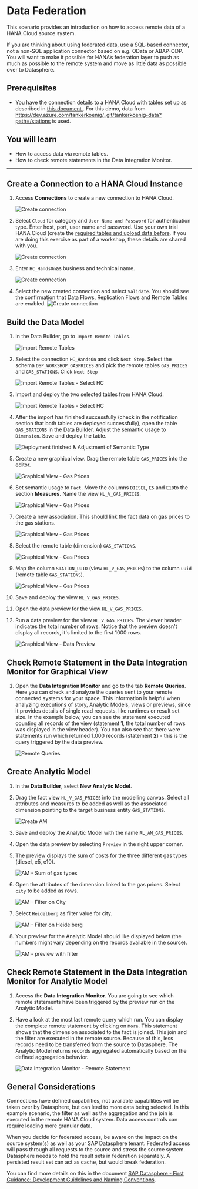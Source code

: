# Data Federation
This scenario provides an introduction on how to access remote data of a HANA Cloud source system.

If you are thinking about using federated data, use a SQL-based connector, not a non-SQL application connector based on e.g. OData or ABAP-ODP. You will want to make it possible for HANA’s federation layer to push as much as possible to the remote system and move as little data as possible over to Datasphere.

## Prerequisites
- You have the connection details to a HANA Cloud with tables set up as described in [this document ](../dsp_hc_federation_1/dsp_hc_federation_1-trainer_instructions.md). For this demo, data from https://dev.azure.com/tankerkoenig/_git/tankerkoenig-data?path=/stations is used.

## You will learn
  - How to access data via remote tables.
  - How to check remote statements in the Data Integration Monitor. 

--- 
## Create a Connection to a HANA Cloud Instance

1. Access **Connections** to create a new connection to HANA Cloud. 

    ![Create connection](./images-dsp_hc_federation_1/DSP_Create_HC_Connection.png)
    
2. Select `Cloud` for category and `User Name and Password` for authentication type. Enter host, port, user name and password. Use your own trial HANA Cloud (create the [required tables and upload data before](../dsp_hc_federation_1/dsp_hc_federation_1-trainer_instructions.md). If you are doing this exercise as part of a workshop, these details are shared with you.

    ![Create connection](./images-dsp_hc_federation_1/DSP_Create_HC_Connection_Details.png)

3. Enter `HC_HandsOn`as business and technical name. 

    ![Create connection](./images-dsp_hc_federation_1/DSP_Create_HC_Connection_Details_2.png)

4. Select the new created connection and select `Validate`. You should see the confirmation that Data Flows, Replication Flows and Remote Tables are enabled.
    ![Create connection](./images-dsp_hc_federation_1/DSP_Validate.png)

## Build the Data Model

1. In the Data Builder, go to `Import Remote Tables`.

    ![Import Remote Tables](./images-dsp_hc_federation_1/DSP_Import_RemoteTables.png)

2. Select the connection `HC_HandsOn` and click `Next Step`. Select the schema `DSP_WORKSHOP_GASPRICES` and pick the remote tables `GAS_PRICES` and `GAS_STATIONS`. Click `Next Step`

    ![Import Remote Tables - Select HC](./images-dsp_hc_federation_1/DSP_Select_RemoteTables.png)

3. Import and deploy the two selected tables from HANA Cloud. 

    ![Import Remote Tables - Select HC](./images-dsp_hc_federation_1/DSP_ImportAndDeploy.png)

4. After the import has finished successfully (check in the notification section that both tables are deployed successfully), open the table `GAS_STATIONS` in the Data Builder. Adjust the semantic usage to `Dimension`. Save and deploy the table.

    ![Deployment finished & Adjustment of Semantic Type](./images-dsp_hc_federation_1/DSP_Finished_SemanticType.png)

5. Create a new graphical view. Drag the remote table `GAS_PRICES` into the editor. 

    ![Graphical View - Gas Prices](./images-dsp_hc_federation_1/DSP_GraphicalView_GasPrices.png)

6. Set semantic usage to `Fact`. Move the columns `DIESEL`, `E5` and `E10`to the section **Measures**. Name the view `HL_V_GAS_PRICES`.

    ![Graphical View - Gas Prices](./images-dsp_hc_federation_1/DSP_Measures_SemanticType.png)

7. Create a new association. This should link the fact data on gas prices to the gas stations.  

    ![Graphical View - Gas Prices](./images-dsp_hc_federation_1/DSP_Association.png)

8. Select the remote table (dimension) `GAS_STATIONS`.
    
    ![Graphical View - Gas Prices](./images-dsp_hc_federation_1/DSP_Association_GasStations.png)

9. Map the column `STATION_UUID` (view `HL_V_GAS_PRICES`) to the column `uuid` (remote table `GAS_STATIONS`).
    
    ![Graphical View - Gas Prices](./images-dsp_hc_federation_1/DSP_Association_Mapping.png)

10. Save and deploy the view `HL_V_GAS_PRICES`.

11. Open the data preview for the view `HL_V_GAS_PRICES`.

12. Run a data preview for the view `HL_V_GAS_PRICES`. The viewer header indicates the total number of rows. Notice that the preview doesn't display all records, it's limited to the first 1000 rows.

     ![Graphical View - Data Preview](./images-dsp_hc_federation_1/DSP_DataPreview.png)

## Check Remote Statement in the Data Integration Monitor for Graphical View
1. Open the **Data Integration Monitor** and go to the tab **Remote Queries**. Here you can check and analyze the queries sent to your remote connected systems for your space. This information is helpful when analyzing executions of story, Analytic Models, views or previews, since it provides details of single read requests, like runtimes or result set size. In the example below, you can see the statement executed counting all records of the view (statement **1**, the total number of rows was displayed in the view header). You can also see that there were statements run which returned 1.000 records (statement **2**) - this is the query triggered by the data preview.

    ![Remote Queries](./images-dsp_hc_federation_1/DSP_DIM_RemoteStatements.png)



## Create Analytic Model
1. In the **Data Builder**, select **New Analytic Model**.
2. Drag the fact view `HL_V_GAS_PRICES` into the modelling canvas. Select all attributes and measures to be added as well as the associated dimension pointing to the target business entity `GAS_STATIONS`.

    ![Create AM](./images-dsp_hc_federation_1/DSP_AM_Copy_Properties.png)

3. Save and deploy the Analytic Model with the name `RL_AM_GAS_PRICES`.

4. Open the data preview by selecting `Preview` in the right upper corner. 

5. The preview displays the sum of costs for the three different gas types (diesel, e5, e10).

    ![AM - Sum of gas types](./images-dsp_hc_federation_1/DSP_AM_Preview_Sum.png)

6. Open the attributes of the dimension linked to the gas prices. Select `city` to be added as rows.

    ![AM - Filter on City](./images-dsp_hc_federation_1/DSP_AM_Sum_City_Filter.png)

7. Select `Heidelberg` as filter value for city.

    ![AM - Filter on Heidelberg](./images-dsp_hc_federation_1/DSP_AM_Sum_City_Filter_HD.png)

8. Your preview for the Analytic Model should like displayed below (the numbers might vary depending on the records available in the source).

    ![AM - preview with filter](./images-dsp_hc_federation_1/DSP_AM_Sum_City_Filter_HD_2.png)


## Check Remote Statement in the Data Integration Monitor for Analytic Model
1. Access the **Data Integration Monitor**. You are going to see which remote statements have been triggered by the preview run on the Analytic Model.
2. Have a look at the most last remote query which run. You can display the complete remote statement by clicking on `More`. This statement shows that the dimension associated to the fact is joined. This join and the filter are executed in the remote source. Because of this, less records need to be transferred from the source to Datasphere. The Analytic Model returns records aggregated automatically based on the defined aggregation behavior.    

     ![Data Integration Monitor - Remote Statement](./images-dsp_hc_federation_1/DSP_DataIntegrationMonitor_Filter.png)

## General Considerations

Connections have defined capabilities, not available capabilities will be taken over by Datasphere, but can lead to more data being selected. In this example scenario, the filter as well as the aggregation and the join is executed in the remote HANA Cloud system.
Data access controls can require loading more granular data.

When you decide for federated access, be aware on the impact on the source system(s) as well as your SAP Datasphere tenant. Federated access will pass through all requests to the source and stress the source system. Datasphere needs to hold the result sets in federation separately. A persisted result set can act as cache, but would break federation.

You can find more details on this in the document [SAP Datasphere - First Guidance: Development Guidelines and Naming Conventions](https://www.sap.com/documents/2021/09/8a0fc7ca-f67d-0010-bca6-c68f7e60039b.html).
